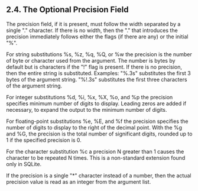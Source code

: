 ## 2\.4\. The Optional Precision Field


The precision field, if it is present, must follow the width separated
by a single "." character. If there is no width, then the "." that introduces
the precision immediately follows either the flags (if there are any) or
the initial "%".



For string substitutions %s, %z, %q, %Q, or %w the precision is the number
of byte or character used from the argument. The number is bytes by default but
is characters if the "!" flag is present. If there is no precision, then the
entire string is substituted. Examples: "%.3s" substitutes the first 3 bytes
of the argument string. "%!.3s" substitutes the first three characters of the
argument string.



For integer substitutions %d, %i, %x, %X, %o, and %p the precision specifies
minimum number of digits to display. Leading zeros are added if necessary, to
expand the output to the minimum number of digits.



For floating\-point substitutions %e, %E, and %f the precision specifies 
the number of digits to display to the right of the decimal point. With
the %g and %G, the precision is the total number of significant digits, rounded
up to 1 if the specified precision is 0\.



For the character substitution %c a precision N greater than 1 causes the
character to be repeated N times. This is a non\-standard extension found only
in SQLite.



If the precision is a single "\*" character instead of a number, then the
actual precision value is read as an integer from the argument list.



